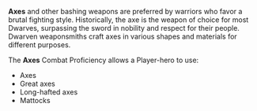 **Axes** and other bashing weapons are preferred by warriors who favor a brutal fighting style. Historically, the axe is the weapon of choice for most Dwarves, surpassing the sword in nobility and respect for their people. Dwarven weaponsmiths craft axes in various shapes and materials for different purposes.

The **Axes** Combat Proficiency allows a Player-hero to use:

- Axes  
- Great axes  
- Long-hafted axes  
- Mattocks  
